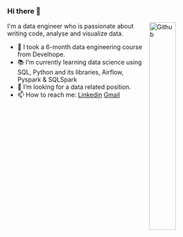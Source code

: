### Hi there 👋

<img width="35%" align="right" alt="Github" src="https://user-images.githubusercontent.com/48678280/88862734-4903af80-d201-11ea-968b-9c939d88a37c.gif" />

I'm a data engineer who is passionate about writing code, analyse and visualize data.

- 🔭 I took a 6-month data engineering course from Develhope. 
- 📚 I’m currently learning  data science using SQL, Python and its libraries, Airflow, Pyspark & SQLSpark
- 👯 I’m looking for a data related position. 
- 📫 How to reach me: [Linkedin](https://www.linkedin.com/in/burak-abdioglu-8a3133203/) [Gmail](mailto:burakabdiolu@gmail.com)
